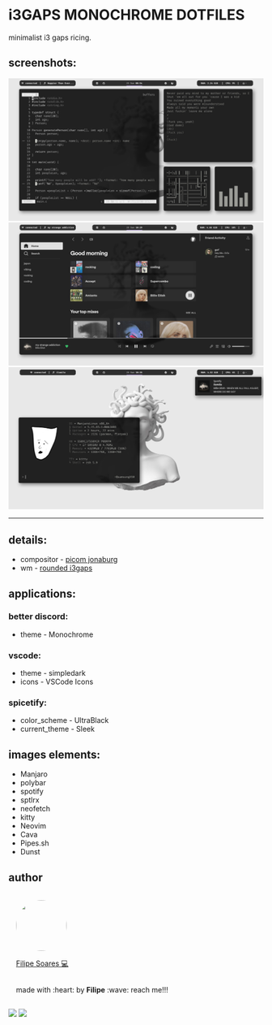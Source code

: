 # i3GAPS MONOCHROME DOTFILES
minimalist i3 gaps ricing.

## screenshots:
![](./images/image1.jpeg)
![](./images/image2.png)
![](./images/image3.png)
***
## details:
* compositor - [picom jonaburg](https://github.com/jonaburg/picom)
* wm - [rounded i3gaps](https://github.com/FinnHering/i3) 

## applications:
### better discord:
* theme - Monochrome

### vscode:
* theme - simpledark
* icons - VSCode Icons

### spicetify:
* color_scheme - UltraBlack
* current_theme - Sleek

## images elements:
* Manjaro
* polybar
* spotify
* sptlrx
* neofetch
* kitty
* Neovim
* Cava
* Pipes.sh
* Dunst


## author
<img width='100' height='100' style="border-radius:50%; padding:15px" src="https://avatars.githubusercontent.com/u/78698099?v=4" /></br>
<a href="https://github.com/lipe14-ops" style='padding: 15px' title="Rocketseat">Filipe Soares :computer:</a>
<p style='padding: 15px'>made with :heart: by <strong>Filipe</strong> :wave: reach me!!!</p>


[![](https://img.shields.io/badge/Gmail-D14836?style=for-the-badge&logo=gmail&logoColor=white)](fn697169@gmail.com)
[![](https://img.shields.io/badge/Instagram-E4405F?style=for-the-badge&logo=instagram&logoColor=white)](https://www.instagram.com/filipe_1408/)